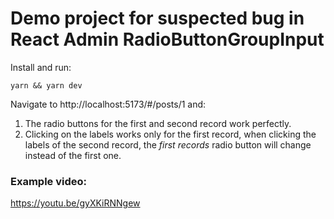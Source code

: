 # Demo project for suspected bug in React Admin RadioButtonGroupInput

Install and run:

```
yarn && yarn dev
```

Navigate to http://localhost:5173/#/posts/1 and:

1. The radio buttons for the first and second record work perfectly.
2. Clicking on the labels works only for the first record, when clicking
   the labels of the second record, the *first records* radio button will 
   change instead of the first one.


### Example video:

https://youtu.be/gyXKiRNNgew
